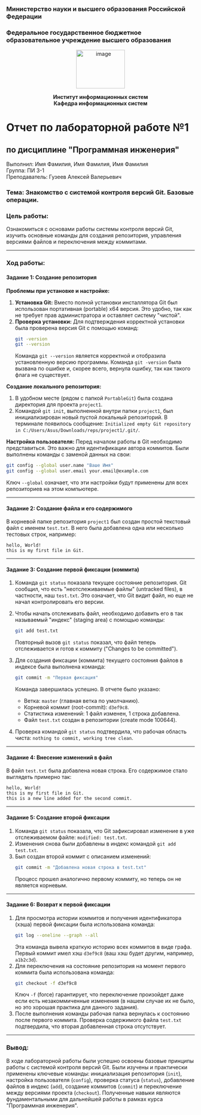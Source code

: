 ### **Министерство науки и высшего образования Российской Федерации**
### Федеральное государственное бюджетное образовательное учреждение высшего образования


<div align="center">

<img width="130" height="103" alt="image" src="https://github.com/user-attachments/assets/aaec5568-c3fd-4a1f-b640-16de29dd81c2" />


**Институт информационных систем**  
**Кафедра информационных систем**

</div>

# Отчет по лабораторной работе №1
## по дисциплине "Программная инженерия"


<div align="left"> Выполнил: Имя Фамилия, Имя Фамилия, Имя Фамилия<br> Группа: ПИ 3-1<br> Преподаватель: Гузеев Алексей Валерьевич </div>

### Тема: Знакомство с системой контроля версий Git. Базовые операции.

### **Цель работы:** 
Ознакомиться с основами работы системы контроля версий Git, изучить основные команды для создания репозитория, управления версиями файлов и переключения между коммитами.

---

<div style="page-break-after: always;"></div>

### **Ход работы:**

#### **Задание 1: Создание репозитория**

**Проблемы при установке и настройке:**
1.  **Установка Git:** Вместо полной установки инсталлятора Git был использован портативная (portable) x64 версия. Это удобно, так как не требует прав администратора и оставляет систему "чистой".
2.  **Проверка установки:** Для подтверждения корректной установки была проверена версия Git с помощью команд:
    ```bash
    git -version
    git --version
    ```
    Команда `git --version` является корректной и отобразила установленную версию программы. Команда `git -version` была вызвана по ошибке и, скорее всего, вернула ошибку, так как такого флага не существует.

**Создание локального репозитория:**
1.  В удобном месте (рядом с папкой `PortableGit`) была создана директория для проекта `project1`.
2.  Командой `git init`, выполненной внутри папки `project1`, был инициализирован новый пустой локальный репозиторий. В терминале появилось сообщение: `Initialized empty Git repository in C:/Users/Asus/Downloads/reps/project1/.git/`.

**Настройка пользователя:**
Перед началом работы в Git необходимо представиться. Это важно для идентификации автора коммитов. Были выполнены команды с заменой данных на свои:
```bash
git config --global user.name "Ваше Имя"
git config --global user.email your.email@example.com
```
Ключ `--global` означает, что эти настройки будут применены для всех репозиториев на этом компьютере.

---

#### **Задание 2: Создание файла и его содержимого**

В корневой папке репозитория `project1` был создан простой текстовый файл с именем `test.txt`. В него была добавлена одна или несколько тестовых строк, например:
```
hello, World!
this is my first file in Git.
```

---

#### **Задание 3: Создание первой фиксации (коммита)**

1.  Команда `git status` показала текущее состояние репозитория. Git сообщил, что есть "неотслеживаемые файлы" (untracked files), в частности, наш `test.txt`. Это означает, что Git видит файл, но еще не начал контролировать его версии.
2.  Чтобы начать отслеживать файл, необходимо добавить его в так называемый "индекс" (staging area) с помощью команды:
    ```bash
    git add test.txt
    ```
    Повторный вызов `git status` показал, что файл теперь отслеживается и готов к коммиту ("Changes to be committed").
3.  Для создания фиксации (коммита) текущего состояния файлов в индексе была выполнена команда:
    ```bash
    git commit -m "Первая фиксация"
    ```
    Команда завершилась успешно. В отчете было указано:
    *   Ветка: `master` (главная ветка по умолчанию).
    *   Корневой коммит (root-commit): `d3ef9c8`.
    *   Статистика изменений: 1 файл изменен, 1 строка добавлена.
    *   Файл `test.txt` создан в репозитории (create mode 100644).

4.  Проверка командой `git status` подтвердила, что рабочая область чиста: `nothing to commit, working tree clean`.

---

#### **Задание 4: Внесение изменений в файл**

В файл `test.txt` была добавлена новая строка. Его содержимое стало выглядеть примерно так:
```
hello, World!
this is my first file in Git.
this is a new line added for the second commit.
```

---

#### **Задание 5: Создание второй фиксации**

1.  Команда `git status` показала, что Git зафиксировал изменение в уже отслеживаемом файле: `modified: test.txt`.
2.  Изменения снова были добавлены в индекс командой `git add test.txt`.
3.  Был создан второй коммит с описанием изменений:
    ```bash
    git commit -m "Добавлена новая строка в test.txt"
    ```
    Процесс прошел аналогично первому коммиту, но теперь он не является корневым.

---

#### **Задание 6: Возврат к первой фиксации**

1.  Для просмотра истории коммитов и получения идентификатора (хэша) первой фиксации была использована команда:
    ```bash
    git log --oneline --graph --all
    ```
    Эта команда вывела краткую историю всех коммитов в виде графа. Первый коммит имел хэш `d3ef9c8` (ваш хэш будет другим, например, `a1b2c3d`).
2.  Для переключения на состояние репозитория на момент первого коммита была использована команда:
    ```bash
    git checkout -f d3ef9c8
    ```
    Ключ `-f` (force) гарантирует, что переключение произойдет даже если есть незакоммиченные изменения (в нашем случае их не было, но это хорошая практика для данного задания).
3.  После выполнения команды рабочая папка вернулась к состоянию после первого коммита. Проверка содержимого файла `test.txt` подтвердила, что вторая добавленная строка отсутствует.

---

<div style="page-break-before: always;"></div>

### **Вывод:** 
В ходе лабораторной работы были успешно освоены базовые принципы работы с системой контроля версий Git. Были изучены и практически применены ключевые команды: инициализация репозитория (`init`), настройка пользователя (`config`), проверка статуса (`status`), добавление файлов в индекс (`add`), создание коммитов (`commit`) и переключение между версиями проекта (`checkout`). Полученные навыки являются фундаментальными для дальнейшей работы в рамках курса "Программная инженерия".

